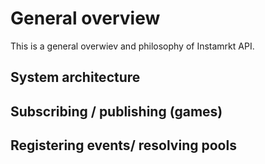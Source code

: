 # General overview

This is a general overwiev and philosophy of Instamrkt API.

## System architecture

## Subscribing / publishing (games)

## Registering events/ resolving pools